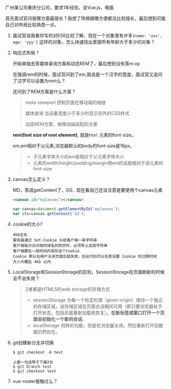 广州某公司重庆分公司，要求1年经验，会Vue.js，电面

首先面试官问我哪方面最擅长？我想了阵根据哪方便都没比较擅长，最后想到可能自己对布局比较熟悉一点。

1. 面试官说我看你写的对ES6比较了解，现在一个对象里有许多`{name: 'xxx', age: 'yyy'}` 这样的对象，怎么快速找出里面所有年龄大于多少的对象？

2. 响应式布局？

   开始单独去答媒体查询方案和动态REM了，最后想到没有答m:vp

   在强调rem的时候，面试官问到了em,我说是一个汉字的宽度，面试官又追问了汉字可以设置为rem么？

   还问到了REM方案是什么方案？

   >meta viewport 控制页面在移动端的缩放
   >
   >媒体查询 当设备宽度小于多少时显示另外的CSS样式
   >
   >动态REM方案，做移动端适配的方案

   **rem(font size of root element)**, 就是`html` 元素的font-size。

   em,em相对于父元素,浏览器默认的body的font-size是16px。

   > - 子元素字体大小的em是相对于父元素字体大小
   > - 元素的width/height/padding/margin用em的话是相对于该元素的font-size

3. canvas怎么定义？

   MD，答成getContent了，GG.. 现在看自己还没注意是要使用个canvas元素

   ```html
   <canvas id="myCanvas"></canvas>
   ```

   ```javascript
   var canvas=document.getElementById('myCanvas');
   var ctx=canvas.getContext('2d');
   ```

4. cookie的大小?

   ```
   4kb左右
   服务器通过 Set-Cookie 头给客户端一串字符串
   客户端每次访问相同域名的网页时，必须带上这段字符串
   客户端要在一段时间内保存这个Cookie
   Cookie 默认在用户关闭页面后就失效，后台代码可以任意设置 Cookie 的过期时间
   大小大概在 4kb 以内
   ```

5. LocalStorage和SessionStorage的区别，SessionStorage在页面刷新的时候会不会失效？

   >2者都是HTML5的web storage的存储方式
   >
   >+ sessionStorage 为每一个给定的源（given origin）维持一个独立的存储区域，该存储区域在页面会话期间可用（即只要浏览器处于打开状态，包括页面重新加载和恢复）。**在新标签或窗口打开一个页面会初始化一个新的会话**。
   >+ localStorage 同样的功能，但是在浏览器关闭，然后重新打开后数据仍然存在。

6. git创建新分支并切换

   ```
   $ git checkout -b test

   上面一句话等于下面2句
   $ git branch test
   $ git checkout test
   ```

7. vue-router接触过么？

   ​

   ​



